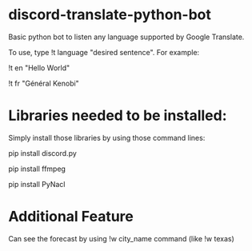 # discord-translate-python-bot
Basic python bot to listen any language supported by Google Translate. 

To use, type !t language "desired sentence". For example: 

!t en "Hello World"

!t fr "Général Kenobi"

# Libraries needed to be installed: 
Simply install those libraries by using those command lines: 

pip install discord.py

pip install ffmpeg

pip install PyNacl

# Additional Feature

Can see the forecast by using !w city_name command (like !w texas)
